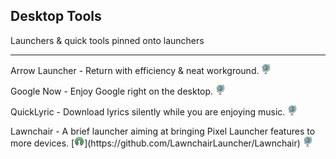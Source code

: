 ## Desktop Tools

Launchers & quick tools pinned onto launchers

---

Arrow Launcher - Return with efficiency & neat workground. ![](../assets/earth-globe.png)

Google Now - Enjoy Google right on the desktop. ![](../assets/earth-globe.png)

QuickLyric - Download lyrics silently while you are enjoying music. ![](../assets/earth-globe.png)

Lawnchair - A brief launcher aiming at bringing Pixel Launcher features to more devices. [![](../assets/open-source-icon.png "GPL 3.0@GitHub: https://github.com/LawnchairLauncher/Lawnchair")](https://github.com/LawnchairLauncher/Lawnchair) ![](../assets/earth-globe.png)
